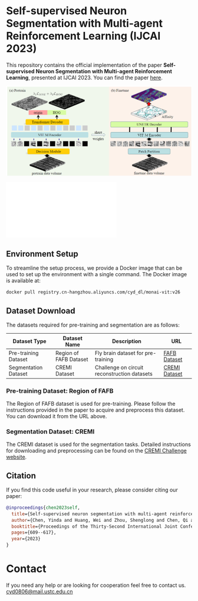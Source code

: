 # Self-supervised Neuron Segmentation with Multi-agent Reinforcement Learning (IJCAI 2023)

This repository contains the official implementation of the paper **Self-supervised Neuron Segmentation with Multi-agent Reinforcement Learning**, presented at IJCAI 2023. You can find the paper [here](https://www.ijcai.org/proceedings/2023/0068.pdf).

![The pipeline of our proposed methods](framework.png)

![The framework of our proposed decision module.](decision_net.py)
## Environment Setup

To streamline the setup process, we provide a Docker image that can be used to set up the environment with a single command. The Docker image is available at:

```sh
docker pull registry.cn-hangzhou.aliyuncs.com/cyd_dl/monai-vit:v26
```
## Dataset Download

The datasets required for pre-training and segmentation are as follows:

| Dataset Type          | Dataset Name           | Description                              | URL                                           |
|-----------------------|------------------------|------------------------------------------|-----------------------------------------------|
| Pre-training Dataset  | Region of FAFB Dataset | Fly brain dataset for pre-training       | [FAFB Dataset](https://link-to-fafb-dataset)  |
| Segmentation Dataset  | CREMI Dataset          | Challenge on circuit reconstruction datasets| [CREMI Dataset](https://cremi.org/)           |

### Pre-training Dataset: Region of FAFB

The Region of FAFB dataset is used for pre-training. Please follow the instructions provided in the paper to acquire and preprocess this dataset. You can download it from the URL above.

### Segmentation Dataset: CREMI

The CREMI dataset is used for the segmentation tasks. Detailed instructions for downloading and preprocessing can be found on the [CREMI Challenge website](https://cremi.org/).

## Citation

If you find this code useful in your research, please consider citing our paper:

```bibtex
@inproceedings{chen2023self,
  title={Self-supervised neuron segmentation with multi-agent reinforcement learning},
  author={Chen, Yinda and Huang, Wei and Zhou, Shenglong and Chen, Qi and Xiong, Zhiwei},
  booktitle={Proceedings of the Thirty-Second International Joint Conference on Artificial Intelligence},
  pages={609--617},
  year={2023}
}
```
# Contact 
If you need any help or are looking for cooperation feel free to contact us. cyd0806@mail.ustc.edu.cn
